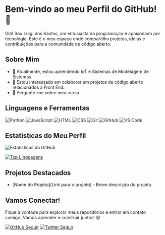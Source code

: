 # Bem-vindo ao meu Perfil do GitHub! 👋

Olá! Sou Luigi dos Santos, um entusiasta da programação e apaixonado por tecnologia. Este é o meu espaço onde compartilho projetos, ideias e contribuições para a comunidade de código aberto.

## Sobre Mim

- 🌱 Atualmente, estou aprendendo IoT e Sistemas de Modelagem de Sistemas.
- 👯 Estou interessado em colaborar em projetos de código aberto relacionados a Front End.
- 💬 Pergunte-me sobre meu curso.

## Linguagens e Ferramentas

![Python](https://img.shields.io/badge/-ReactNative-3776AB?style=flat&logo=python&logoColor=white)
![JavaScript](https://img.shields.io/badge/-JavaScript-F7DF1E?style=flat&logo=javascript&logoColor=black)
![HTML](https://img.shields.io/badge/-HTML5-E34F26?style=flat&logo=html5&logoColor=white)
![CSS](https://img.shields.io/badge/-CSS3-1572B6?style=flat&logo=css3&logoColor=white)
![Git](https://img.shields.io/badge/-Git-F05032?style=flat&logo=git&logoColor=white)
![GitHub](https://img.shields.io/badge/-GitHub-181717?style=flat&logo=github&logoColor=white)
![VS Code](https://img.shields.io/badge/-VS%20Code-007ACC?style=flat&logo=visual-studio-code&logoColor=white)

## Estatísticas do Meu Perfil

![Estatísticas do GitHub](https://github-readme-stats.vercel.app/api?username=LuigiInt1&show_icons=true&theme=radical)

[![Top Linguagens](https://github-readme-stats.vercel.app/api/top-langs/?username=LuigiInt1&layout=compact&theme=radical)](https://github.com/LuigiInt1)

## Projetos Destacados

- [Nome do Projeto](Link para o projeto) - Breve descrição do projeto.

## Vamos Conectar!

Fique à vontade para explorar meus repositórios e entrar em contato comigo. Vamos aprender e construir juntos! 😄

[![GitHub Seguir](https://img.shields.io/github/followers/LuigiInt1?label=Siga%20no%20GitHub&style=social)](https://github.com/LuigiInt1)
[![Twitter Seguir](https://img.shields.io/twitter/follow/SeuPerfil?label=Siga%20no%20Twitter&style=social)](https://twitter.com/SeuPerfil)

